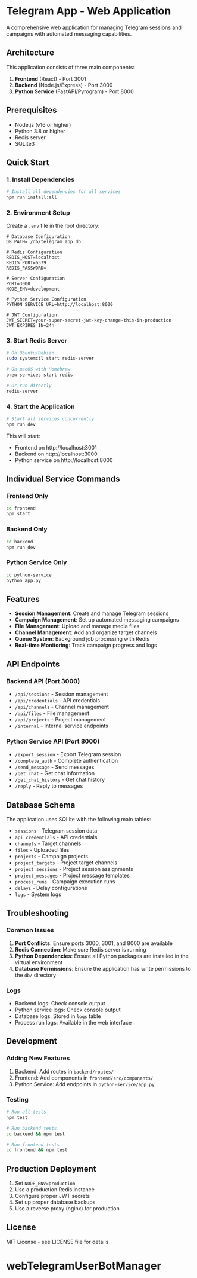 # Telegram App - Web Application

A comprehensive web application for managing Telegram sessions and campaigns with automated messaging capabilities.

## Architecture

This application consists of three main components:

1. **Frontend** (React) - Port 3001
2. **Backend** (Node.js/Express) - Port 3000  
3. **Python Service** (FastAPI/Pyrogram) - Port 8000

## Prerequisites

- Node.js (v16 or higher)
- Python 3.8 or higher
- Redis server
- SQLite3

## Quick Start

### 1. Install Dependencies

```bash
# Install all dependencies for all services
npm run install:all
```

### 2. Environment Setup

Create a `.env` file in the root directory:

```env
# Database Configuration
DB_PATH=./db/telegram_app.db

# Redis Configuration
REDIS_HOST=localhost
REDIS_PORT=6379
REDIS_PASSWORD=

# Server Configuration
PORT=3000
NODE_ENV=development

# Python Service Configuration
PYTHON_SERVICE_URL=http://localhost:8000

# JWT Configuration
JWT_SECRET=your-super-secret-jwt-key-change-this-in-production
JWT_EXPIRES_IN=24h
```

### 3. Start Redis Server

```bash
# On Ubuntu/Debian
sudo systemctl start redis-server

# On macOS with Homebrew
brew services start redis

# Or run directly
redis-server
```

### 4. Start the Application

```bash
# Start all services concurrently
npm run dev
```

This will start:
- Frontend on http://localhost:3001
- Backend on http://localhost:3000
- Python service on http://localhost:8000

## Individual Service Commands

### Frontend Only
```bash
cd frontend
npm start
```

### Backend Only
```bash
cd backend
npm run dev
```

### Python Service Only
```bash
cd python-service
python app.py
```

## Features

- **Session Management**: Create and manage Telegram sessions
- **Campaign Management**: Set up automated messaging campaigns
- **File Management**: Upload and manage media files
- **Channel Management**: Add and organize target channels
- **Queue System**: Background job processing with Redis
- **Real-time Monitoring**: Track campaign progress and logs

## API Endpoints

### Backend API (Port 3000)
- `/api/sessions` - Session management
- `/api/credentials` - API credentials
- `/api/channels` - Channel management
- `/api/files` - File management
- `/api/projects` - Project management
- `/internal` - Internal service endpoints

### Python Service API (Port 8000)
- `/export_session` - Export Telegram session
- `/complete_auth` - Complete authentication
- `/send_message` - Send messages
- `/get_chat` - Get chat information
- `/get_chat_history` - Get chat history
- `/reply` - Reply to messages

## Database Schema

The application uses SQLite with the following main tables:
- `sessions` - Telegram session data
- `api_credentials` - API credentials
- `channels` - Target channels
- `files` - Uploaded files
- `projects` - Campaign projects
- `project_targets` - Project target channels
- `project_sessions` - Project session assignments
- `project_messages` - Project message templates
- `process_runs` - Campaign execution runs
- `delays` - Delay configurations
- `logs` - System logs

## Troubleshooting

### Common Issues

1. **Port Conflicts**: Ensure ports 3000, 3001, and 8000 are available
2. **Redis Connection**: Make sure Redis server is running
3. **Python Dependencies**: Ensure all Python packages are installed in the virtual environment
4. **Database Permissions**: Ensure the application has write permissions to the `db/` directory

### Logs

- Backend logs: Check console output
- Python service logs: Check console output
- Database logs: Stored in `logs` table
- Process run logs: Available in the web interface

## Development

### Adding New Features

1. Backend: Add routes in `backend/routes/`
2. Frontend: Add components in `frontend/src/components/`
3. Python Service: Add endpoints in `python-service/app.py`

### Testing

```bash
# Run all tests
npm test

# Run backend tests
cd backend && npm test

# Run frontend tests
cd frontend && npm test
```

## Production Deployment

1. Set `NODE_ENV=production`
2. Use a production Redis instance
3. Configure proper JWT secrets
4. Set up proper database backups
5. Use a reverse proxy (nginx) for production

## License

MIT License - see LICENSE file for details
# webTelegramUserBotManager
